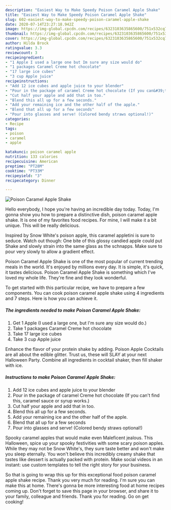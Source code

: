 ```yaml
---
description: "Easiest Way to Make Speedy Poison Caramel Apple Shake"
title: "Easiest Way to Make Speedy Poison Caramel Apple Shake"
slug: 602-easiest-way-to-make-speedy-poison-caramel-apple-shake
date: 2020-07-14T23:27:18.942Z
image: https://img-global.cpcdn.com/recipes/6323103635865600/751x532cq70/poison-caramel-apple-shake-recipe-main-photo.jpg
thumbnail: https://img-global.cpcdn.com/recipes/6323103635865600/751x532cq70/poison-caramel-apple-shake-recipe-main-photo.jpg
cover: https://img-global.cpcdn.com/recipes/6323103635865600/751x532cq70/poison-caramel-apple-shake-recipe-main-photo.jpg
author: Hilda Brock
ratingvalue: 3.3
reviewcount: 3
recipeingredient:
- "1 Apple I used a large one but Im sure any size would do"
- "1 packages Caramel Creme hot chocolate"
- "17 large ice cubes"
- "3 cup Apple juice"
recipeinstructions:
- "Add 12 ice cubes and apple juice to your blender"
- "Pour in the package of caramel Creme hot chocolate (If you can&#39;t find this, caramel sauce or syrup works.)"
- "Cut half your apple and add that in too."
- "Blend this all up for a few seconds."
- "Add your remaining ice and the other half of the apple."
- "Blend that all up for a few seconds"
- "Pour into glasses and serve! (Colored bendy straws optional!)"
categories:
- Recipe
tags:
- poison
- caramel
- apple

katakunci: poison caramel apple 
nutrition: 133 calories
recipecuisine: American
preptime: "PT28M"
cooktime: "PT33M"
recipeyield: "3"
recipecategory: Dinner

---
```



![Poison Caramel Apple Shake](https://img-global.cpcdn.com/recipes/6323103635865600/751x532cq70/poison-caramel-apple-shake-recipe-main-photo.jpg)

Hello everybody, I hope you're having an incredible day today. Today, I'm gonna show you how to prepare a distinctive dish, poison caramel apple shake. It is one of my favorites food recipes. For mine, I will make it a bit unique. This will be really delicious.

Inspired by Snow White&#39;s poison apple, this caramel appletini is sure to seduce. Watch out though: One bite of this glossy candied apple could put Shake and slowly strain into the same glass as the schnapps. Make sure to pour very slowly to allow a gradient effect.

Poison Caramel Apple Shake is one of the most popular of current trending meals in the world. It's enjoyed by millions every day. It is simple, it's quick, it tastes delicious. Poison Caramel Apple Shake is something which I've loved my whole life. They're fine and they look wonderful.


To get started with this particular recipe, we have to prepare a few components. You can cook poison caramel apple shake using 4 ingredients and 7 steps. Here is how you can achieve it.

<!--inarticleads1-->

##### The ingredients needed to make Poison Caramel Apple Shake:

1. Get 1 Apple (I used a large one, but I&#39;m sure any size would do.)
1. Take 1 packages Caramel Creme hot chocolate
1. Take 17 large ice cubes
1. Take 3 cup Apple juice


Enhance the flavor of your protein shake by adding. Poison Apple Cocktails are all about the edible glitter. Trust us, these will SLAY at your next Halloween Party. Combine all ingredients in cocktail shaker, then fill shaker with ice. 

<!--inarticleads2-->

##### Instructions to make Poison Caramel Apple Shake:

1. Add 12 ice cubes and apple juice to your blender
1. Pour in the package of caramel Creme hot chocolate (If you can&#39;t find this, caramel sauce or syrup works.)
1. Cut half your apple and add that in too.
1. Blend this all up for a few seconds.
1. Add your remaining ice and the other half of the apple.
1. Blend that all up for a few seconds
1. Pour into glasses and serve! (Colored bendy straws optional!)


Spooky caramel apples that would make even Maleficent jealous. This Halloween, spice up your spooky festivities with some scary poison apples. While they may not be Snow White&#39;s, they sure taste better and won&#39;t make you sleep eternally. You won&#39;t believe this incredibly creamy shake that tastes like dessert is actually packed with protein. Make social videos in an instant: use custom templates to tell the right story for your business. 

So that is going to wrap this up for this exceptional food poison caramel apple shake recipe. Thank you very much for reading. I'm sure you can make this at home. There's gonna be more interesting food at home recipes coming up. Don't forget to save this page in your browser, and share it to your family, colleague and friends. Thank you for reading. Go on get cooking!
